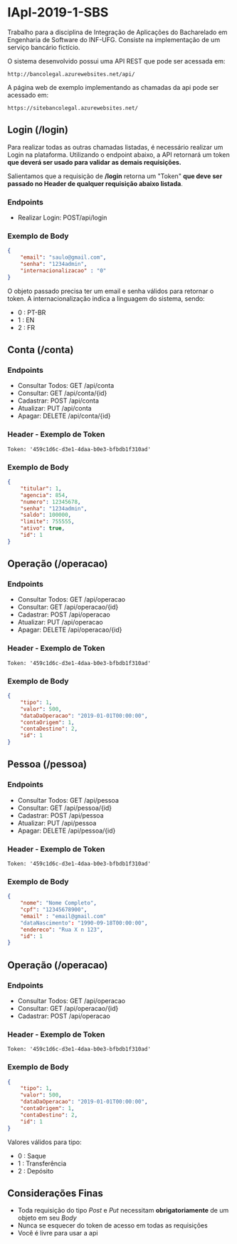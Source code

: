 # IApl-2019-1-SBS
Trabalho para a disciplina de Integração de Aplicações do Bacharelado em Engenharia de Software do INF-UFG. Consiste na implementação de um serviço bancário fictício.

O sistema desenvolvido possui uma API REST que pode ser acessada em:

```
http://bancolegal.azurewebsites.net/api/
```

A página web de exemplo implementando as chamadas da api pode ser acessado em:

```
https://sitebancolegal.azurewebsites.net/
```

## Login (/login)

Para realizar todas as outras chamadas listadas, é necessário realizar um Login na plataforma. Utilizando o endpoint abaixo, a API retornará um token **que deverá ser usado para validar as demais requisições.**

Salientamos que a requisição de **/login** retorna um "Token" **que deve ser passado no Header de qualquer requisição abaixo listada**.

### Endpoints

* Realizar Login: POST/api/login

### Exemplo de Body

```json
{
    "email": "saulo@gmail.com",
    "senha": "1234admin",
    "internacionalizacao" : "0"
}
```
O objeto passado precisa ter um email e senha válidos para retornar o token. A internacionalização indica a linguagem do sistema, sendo:
- 0 : PT-BR
- 1 : EN
- 2 : FR

## Conta (/conta)

### Endpoints

* Consultar Todos: GET /api/conta
* Consultar: GET /api/conta/{id}
* Cadastrar: POST /api/conta
* Atualizar: PUT /api/conta
* Apagar: DELETE /api/conta/{id}

### Header - Exemplo de Token

```
Token: '459c1d6c-d3e1-4daa-b0e3-bfbdb1f310ad'
```

### Exemplo de Body

```json
{
    "titular": 1,
    "agencia": 854,
    "numero": 12345678,
    "senha": "1234admin",
    "saldo": 100000,
    "limite": 755555,
    "ativo": true,
    "id": 1
}
```

## Operação (/operacao)

### Endpoints

* Consultar Todos: GET /api/operacao
* Consultar: GET /api/operacao/{id}
* Cadastrar: POST /api/operacao
* Atualizar: PUT /api/operacao
* Apagar: DELETE /api/operacao/{id}

### Header - Exemplo de Token

```
Token: '459c1d6c-d3e1-4daa-b0e3-bfbdb1f310ad'
```

### Exemplo de Body

```json
{
    "tipo": 1,
    "valor": 500,
    "dataDaOperacao": "2019-01-01T00:00:00",
    "contaOrigem": 1,
    "contaDestino": 2,
    "id": 1
}
```

## Pessoa (/pessoa)

### Endpoints

* Consultar Todos: GET /api/pessoa
* Consultar: GET /api/pessoa/{id}
* Cadastrar: POST /api/pessoa
* Atualizar: PUT /api/pessoa
* Apagar: DELETE /api/pessoa/{id}

### Header - Exemplo de Token

```
Token: '459c1d6c-d3e1-4daa-b0e3-bfbdb1f310ad'
```

### Exemplo de Body

```json
{
    "nome": "Nome Completo",
    "cpf": "12345678900",
    "email" : "email@gmail.com"
    "dataNascimento": "1990-09-18T00:00:00",
    "endereco": "Rua X n 123",
    "id": 1
}
```

## Operação (/operacao)

### Endpoints

* Consultar Todos: GET /api/operacao
* Consultar: GET /api/operacao/{id}
* Cadastrar: POST /api/operacao

### Header - Exemplo de Token

```
Token: '459c1d6c-d3e1-4daa-b0e3-bfbdb1f310ad'
```

### Exemplo de Body

```json
{
    "tipo": 1,
    "valor": 500,
    "dataDaOperacao": "2019-01-01T00:00:00",
    "contaOrigem": 1,
    "contaDestino": 2,
    "id": 1
}
```
Valores válidos para tipo:
- 0 : Saque
- 1 : Transferência
- 2 : Depósito

## Considerações Finas

* Toda requisição do tipo *Post* e *Put* necessitam **obrigatoriamente** de um objeto em seu *Body*
* Nunca se esquecer do token de acesso em todas as requisições
* Você é livre para usar a api
